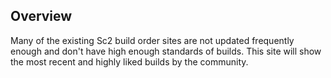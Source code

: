 ## Overview

Many of the existing Sc2 build order sites are not updated frequently enough and don't have high enough standards of builds. This site will show the most recent and highly liked builds by the community.

